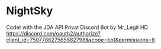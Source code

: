 # NightSky
Codet with the JDA API
Privat Discord Bot by Mr_Legit HD
https://discord.com/oauth2/authorize?client_id=750778627565682798&scope=bot&permissions=8
